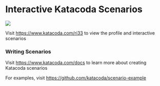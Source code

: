 # Interactive Katacoda Scenarios

[![](http://shields.katacoda.com/katacoda/ri33/count.svg)](https://www.katacoda.com/ri33 "Get your profile on Katacoda.com")

Visit https://www.katacoda.com/ri33 to view the profile and interactive scenarios

### Writing Scenarios
Visit https://www.katacoda.com/docs to learn more about creating Katacoda scenarios

For examples, visit https://github.com/katacoda/scenario-example
